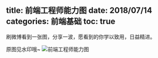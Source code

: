 title: 前端工程师能力图
date: 2018/07/14
categories: 前端基础
toc: true
---

刷微博看到一张图，分享一波，愿看到的你学以致用，日益精进。

<!--more-->

原图见水印哦~
![前端工程师能力图](https://raw.githubusercontent.com/shengyur/Images/master/skills.jpeg)
